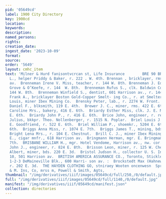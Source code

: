 ```yaml
---
pid: '05649cd'
label: 1900 City Directory
key: 1900cd
location: 
keywords: 
description: 
named_persons: 
rights: 
creation_date: 
ingest_date: '2023-10-09'
format: 
source: 
order: '5649'
layout: cmhc_item
text: 'Milner & Hurd fanisontvcrcan st, Life Insurance        BRE 90 BRO Brennan William
  L., helper Priddy & Baker, r. 222 . W. 4th. Brennan , bricklayer, rms. 109 Harrison
  av.  Brenneman Irene V. Miss, teacher, r. 144 W. 8th. Brenneman J. Edwin, painter
  Grove & O’Keefe, r. 144  W. 8th.  Brenneman Rufus S., clk. Baldwin Coal Co., r.
  144 W. 8th.  Brenneman Winfield S., dentist, 601 Harrison av., r. 144  W. 8th.  Brenner
  Frank A., bricklayer Boston Gold-Copper Smelt- ing Co., r. at Smelter.  Brenner
  Louis, miner Ibex Mining Co.  Brensky Peter, lab., r. 2274 W. Front.  Bressette
  Daniel F., blksmith, 119 E. 4th.  Brewer J. C., miner, rms. 422 E. 6th.  Briardy
  Caroline Mrs., bakery, 416 E. 6th.  Briardy Esther Miss, clk. J. E. Miller, r. 416
  E. 6th.  Briardy John P., r. 416 E. 6th.  Brice John, engineer, r. rear 143 W. Elm.  Briel
  Julius, bkkpr. Theo. Nollenberger, r. 1515 N. Poplar.  Briel Louis J., barber C.
  E. Goodfriend, r. 522 E. 6th.  Briel William P., shoemkr., 5204 E. 6th, r. 522 E.
  6th.  Briggs Anna Miss, r. 1074 E. 7th.  Briggs James T., mining, bds. 126 W. 6th.  _
  Bright Lena Mrs., r. 104 E. Chestnut.  Brill C. J., miner Ibex Mining Co.  Bringmann
  E., cigar mnfr., 618 Harrison av.  Bringmann Herman, mgr. E. Bringmann, r. 130 W.
  7th.  BRISBANE WILLIAM H., mgr. Hotel Vendome, Harrison av., nw. cor. 7th.  Brisnehan
  John J., engineer, r. 824 E. 8th.  Brisson Leon, miner, r. 125 W. Chestnut.  Bristoe
  Albert, miner, bds. 220 E. 3d.  Bristol Judson H., collector U. S. Internal Revenue,
  10, 501 Harrison av.  BRITISH AMERICA ASSURANCE CO., Toronto, Stickley & Shaw agts.,
  1-2-3 DeMaineville Blk., 600 Harri- son av. :  Brockstedt Max (Hahnewald Bros.),
  r. 202 E. 3d.  THE HAYDEN CLOTHING GO, stniraey Wooten oncenwesn  Springfield F.
  & M. Ins, Co, mrss m, Powell & Smith, Agts,    '
thumbnail: "/img/derivatives/iiif/images/05649cd/full/250,/0/default.jpg"
full: "/img/derivatives/iiif/images/05649cd/full/1140,/0/default.jpg"
manifest: "/img/derivatives/iiif/05649cd/manifest.json"
collection: directories
---
```

